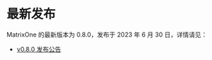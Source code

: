# **最新发布**

MatrixOne 的最新版本为 0.8.0，发布于 2023 年 6 月 30 日，详情请见：  

* [v0.8.0 发布公告](../Release-Notes/v0.8.0.md)

